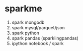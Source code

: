 # sparkme
1. spark mongodb
2. spark mysql/parquet/json
3. spark python
4. spark pandas (sparklingpandas)
5. ipython notebook / spark
